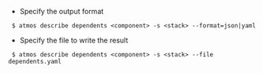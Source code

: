 - Specify the output format 

```
 $ atmos describe dependents <component> -s <stack> --format=json|yaml
```

- Specify the file to write the result

```
 $ atmos describe dependents <component> -s <stack> --file dependents.yaml
```
